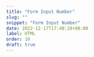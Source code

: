 ```yaml
---
title: "Form Input Number"
slug: ""
snippet: "Form Input Number"
date: 2022-12-17T17:40:28+08:00
label: HTML
order: 10
draft: true
---
```


